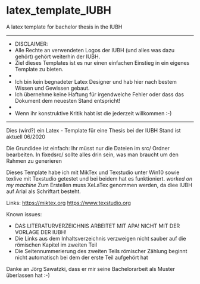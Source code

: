 # latex_template_IUBH
A latex template for bachelor thesis in the IUBH

**********************************************************************************************************
* DISCLAIMER:
* Alle Rechte an verwendeten Logos der IUBH (und alles was dazu gehört) gehört weiterhin der IUBH.
* Ziel dieses Templates ist es nur einen einfachen Einstieg in ein eigenes Template zu bieten.
* 
* Ich bin kein begnadeter Latex Designer und hab hier nach bestem Wissen und Gewissen gebaut.
* Ich übernehme keine Haftung für irgendwelche Fehler oder dass das Dokument dem neuesten Stand entspricht!
* 
* Wenn ihr konstruktive Kritik habt ist die jederzeit willkommen :-)
**********************************************************************************************************

Dies (wird?) ein Latex - Template für eine Thesis bei der IUBH
Stand ist aktuell 06/2020

Die Grundidee ist einfach:
Ihr müsst nur die Dateien im src/ Ordner bearbeiten.
In fixedsrc/ sollte alles drin sein, was man braucht um den Rahmen zu generieren

Dieses Template habe ich mit MikTex und Texstudio unter Win10 sowie texlive mit Texstudio getestet und bei beidem hat es funktioniert.
*worked on my machine*
Zum Erstellen muss XeLaTex genommen werden, da diee IUBH auf Arial als Schriftart besteht.

Links:
https://miktex.org
https://www.texstudio.org

Known issues:
* DAS LITERATURVERZEICHNIS ARBEITET MIT APA! NICHT MIT DER VORLAGE DER IUBH!
* Die Links aus dem Inhaltsverzeichnis verzweigen nicht sauber auf die römischen Kapitel im zweiten Teil
* Die Seitennummerierung des zweiten Teils römischer Zählung beginnt nicht automatisch bei dem der erste Teil aufgehört hat



Danke an Jörg Sawatzki, dass er mir seine Bachelorarbeit als Muster überlassen hat :-)
